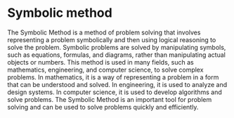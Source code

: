 # Symbolic method

The Symbolic Method is a method of problem solving that involves representing a problem symbolically and then using logical reasoning to solve the problem. Symbolic problems are solved by manipulating symbols, such as equations, formulas, and diagrams, rather than manipulating actual objects or numbers. This method is used in many fields, such as mathematics, engineering, and computer science, to solve complex problems. In mathematics, it is a way of representing a problem in a form that can be understood and solved. In engineering, it is used to analyze and design systems. In computer science, it is used to develop algorithms and solve problems. The Symbolic Method is an important tool for problem solving and can be used to solve problems quickly and efficiently.
